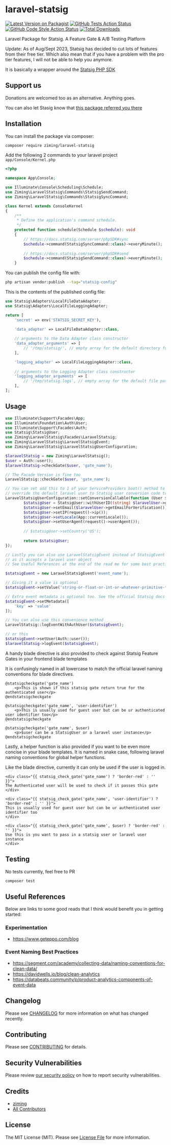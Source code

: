 # laravel-statsig

[![Latest Version on Packagist](https://img.shields.io/packagist/v/ziming/laravel-statsig.svg?style=flat-square)](https://packagist.org/packages/ziming/laravel-statsig)
[![GitHub Tests Action Status](https://img.shields.io/github/actions/workflow/status/ziming/laravel-statsig/run-tests.yml?branch=main&label=tests&style=flat-square)](https://github.com/ziming/laravel-statsig/actions?query=workflow%3Arun-tests+branch%3Amain)
[![GitHub Code Style Action Status](https://img.shields.io/github/actions/workflow/status/ziming/laravel-statsig/fix-php-code-style-issues.yml?branch=main&label=code%20style&style=flat-square)](https://github.com/ziming/laravel-statsig/actions?query=workflow%3A"Fix+PHP+code+style+issues"+branch%3Amain)
[![Total Downloads](https://img.shields.io/packagist/dt/ziming/laravel-statsig.svg?style=flat-square)](https://packagist.org/packages/ziming/laravel-statsig)

Laravel Package for Statsig. A Feature Gate & A/B Testing Platform

Update: As of Aug/Sept 2023, Statsig has decided to cut lots of features from their free tier. Which also mean that if you have a problem with the pro tier features, I will not be able to help you anymore.

It is basically a wrapper around the [Statsig PHP SDK](https://docs.statsig.com/server/phpSDK)

## Support us

Donations are welcomed too as an alternative. Anything goes. 

You can also let Stasig know that [this package referred you there](https://statsig.com/updates#6/12/2023)

## Installation

You can install the package via composer:

```bash
composer require ziming/laravel-statsig
```

Add the following 2 commands to your laravel project `app/Console/Kernel.php`

```php
<?php

namespace App\Console;

use Illuminate\Console\Scheduling\Schedule;
use Ziming\LaravelStatsig\Commands\StatsigSendCommand;
use Ziming\LaravelStatsig\Commands\StatsigSyncCommand;

class Kernel extends ConsoleKernel
{
    /**
     * Define the application's command schedule.
     */
    protected function schedule(Schedule $schedule): void
    {
        // https://docs.statsig.com/server/phpSDK#sync
        $schedule->command(StatsigSyncCommand::class)->everyMinute();
        
        // https://docs.statsig.com/server/phpSDK#send
        $schedule->command(StatsigSendCommand::class)->everyMinute();
    }
```

You can publish the config file with:

```bash
php artisan vendor:publish --tag="statsig-config"
```

This is the contents of the published config file:

```php
use Statsig\Adapters\LocalFileDataAdapter;
use Statsig\Adapters\LocalFileLoggingAdapter;

return [
    'secret' => env('STATSIG_SECRET_KEY'),

    'data_adapter' => LocalFileDataAdapter::class,
    
    // arguments to the Data Adapter class constructor
    'data_adapter_arguments' => [
        // '/tmp/statsig/', // empty array for the default directory for the default Data Adapter
    ],

    'logging_adapter' => LocalFileLoggingAdapter::class,
    
    // arguments to the Logging Adapter class constructor
    'logging_adapter_arguments' => [
        // '/tmp/statsig.logs', // empty array for the default file path for the default Logging Adapter
    ],
];
```

## Usage

```php
use Illuminate\Support\Facades\App;
use Illuminate\Foundation\Auth\User;
use Illuminate\Support\Facades\Auth;
use Statsig\StatsigUser;
use Ziming\LaravelStatsig\Facades\LaravelStatsig;
use Ziming\LaravelStatsig\LaravelStatsigEvent;
use Ziming\LaravelStatsig\LaravelStatsigUserConfiguration;

$laravelStatsig = new Ziming\LaravelStatsig();
$user = Auth::user();
$laravelStatsig->checkGate($user, 'gate_name');

// The Facade Version is fine too
LaravelStatsig::checkGate($user, 'gate_name');

// You can set add this to 1 of your ServiceProviders boot() method to
// override the default laravel user to Statsig user conversion code too if you want
LaravelStatsigUserConfiguration::setConversionCallable(function (User $laravelUser): StatsigUser {
        $statsigUser = StatsigUser::withUserID((string) $laravelUser->getAuthIdentifier());
        $statsigUser->setEmail($laravelUser->getEmailForVerification());
        $statsigUser->setIP(request()->ip());
        $statsigUser->setLocale(App::currentLocale());
        $statsigUser->setUserAgent(request()->userAgent());
        
        // $statsigUser->setCountry('US');
        
        return $statsigUser;
});

// Lastly you can also use LaravelStatsigEvent instead of StatsigEvent
// as it accepts a laravel user object
// See Useful References at the end of the read me for some best practices to follow for events naming conventions

$statsigEvent = new LaravelStatsigEvent('event_name');

// Giving it a value is optional
$statsigEvent->setValue('string-or-float-or-int-or-whatever-primitive-type');

// Extra event metadata is optional too. See the official Statsig docs on how many you can send
$statsigEvent->setMetadata([
    'key' => 'value' 
]);

// You can also use this convenience method
LaravelStatsig::logEventWithAuthUser($statsigEvent);

// or this
$statsigEvent->setUser(Auth::user());
$laravelStatsig->logEvent($statsigEvent);
```

A handy blade directive is also provided to check against Statsig Feature Gates in your frontend blade templates

It is confusingly named in all lowercase to match the official laravel naming conventions for blade directives.

```blade
@statsigcheckgate('gate_name')
    <p>This is shown if this statsig gate return true for the authenticated user</p>
@endstatsigcheckgate

@statsigcheckgate('gate_name', 'user-identifier')
    <p>This is usually used for guest user but can be ur authenticated user identifier too</p>
@endstatsigcheckgate

@statsigcheckgate('gate_name', $user)
    <p>$user can be a StatsigUser or a laravel user instance</p>
@endstatsigcheckgate
```

Lastly, a helper function is also provided if you want to be even more concise in your blade templates.
It is named in snake case, following laravel naming conventions for global helper functions.

Like the blade directive, currently it can only be used if the user is logged in.

```blade
<div class="{{ statsig_check_gate('gate_name') ? 'border-red' : '' }}">
The Authenticated user will be used to check if it passes this gate
</div>

<div class="{{ statsig_check_gate('gate_name', 'user-identifier') ? 'border-red' : '' }}">
This is usually used for guest user but can be ur authenticated user identifier too
</div>

<div class="{{ statsig_check_gate('gate_name', $user) ? 'border-red' : '' }}">
Use this is you want to pass in a statsig user or laravel user instance
</div>
```
## Testing

No tests currently, feel free to PR

```bash
composer test
```
## Useful References

Below are links to some good reads that I think would benefit you in getting started:

### Experimentation
- https://www.geteppo.com/blog

### Event Naming Best Practices
- https://segment.com/academy/collecting-data/naming-conventions-for-clean-data/
- https://davidwells.io/blog/clean-analytics
- https://databeats.community/p/product-analytics-components-of-event-data

## Changelog

Please see [CHANGELOG](CHANGELOG.md) for more information on what has changed recently.

## Contributing

Please see [CONTRIBUTING](CONTRIBUTING.md) for details.

## Security Vulnerabilities

Please review [our security policy](../../security/policy) on how to report security vulnerabilities.

## Credits

- [ziming](https://github.com/ziming)
- [All Contributors](../../contributors)

## License

The MIT License (MIT). Please see [License File](LICENSE.md) for more information.
